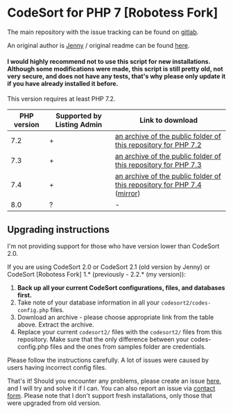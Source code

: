 # CodeSort for PHP 7 [Robotess Fork]

The main repository with the issue tracking can be found on [gitlab](https://gitlab.com/tfl-php-scripts/codesort).

An original author is [Jenny](http://prism-perfect.net) / original readme can be
found [here](https://gitlab.com/tfl-php-scripts/codesort/-/blob/master/codesort2/readme.txt).

#### I would highly recommend not to use this script for new installations. Although some modifications were made, this script is still pretty old, not very secure, and does not have any tests, that's why please only update it if you have already installed it before.

This version requires at least PHP 7.2.

| PHP version | Supported by Listing Admin | Link to download |
|------------------------------------------|-------------------------|---------------------|
| 7.2 | + |[an archive of the public folder of this repository for PHP 7.2](https://scripts.robotess.net/files/codesort/php72-php73-master.zip)|
| 7.3 | + |[an archive of the public folder of this repository for PHP 7.3](https://scripts.robotess.net/files/codesort/php72-php73-master.zip)|
| 7.4 | + |[an archive of the public folder of this repository for PHP 7.4](https://gitlab.com/tfl-php-scripts/codesort/-/archive/master/codesort-master.zip?path=public) ([mirror](https://scripts.robotess.net/files/codesort/php74-master.zip))|
| 8.0 | ? |-|

## Upgrading instructions

I'm not providing support for those who have version lower than CodeSort 2.0.

If you are using CodeSort 2.0 or CodeSort 2.1 (old version by Jenny) or CodeSort [Robotess Fork] 1.* (previously -
2.2.* (my version)):

1. **Back up all your current CodeSort configurations, files, and databases first.**
2. Take note of your database information in all your `codesort2/codes-config.php` files.
3. Download an archive - please choose appropriate link from the table above. Extract the archive.
4. Replace your current `codesort2/` files with the `codesort2/` files from this repository. Make sure that the only
   difference between your codes-config.php files and the ones from samples folder are credentials.

Please follow the instructions carefully. A lot of issues were caused by users having incorrect config files.

That's it! Should you encounter any problems, please create an issue [here](https://gitlab.com/tfl-php-scripts/codesort/-/issues), and I will try and solve it if I can. You can also report an issue via [contact form](http://contact.robotess.net?box=scripts&subject=Issue+with+CodeSort). Please note
that I don't support fresh installations, only those that were upgraded from old version.
